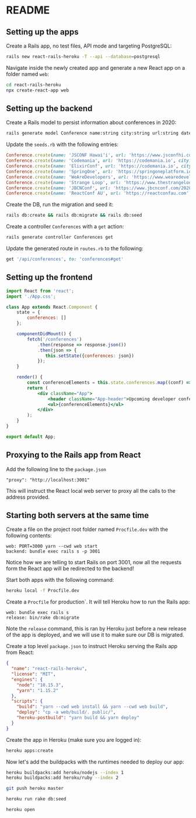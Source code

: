# README

## Setting up the apps

Create a Rails app, no test files, API mode and targeting PostgreSQL:

```bash
rails new react-rails-heroku -T --api --database=postgresql
```

Navigate inside the newly created app and generate a new React app on a folder named `web`:

```bash
cd react-rails-heroku
npx create-react-app web
```

## Setting up the backend

Create a Rails model to persist information about conferences in 2020:

```bash
rails generate model Conference name:string city:string url:string date_start:date date_end:date
```

Update the `seeds.rb` with the following entries:

```ruby
Conference.create(name: 'JSCONF Hawaiʻi', url: 'https://www.jsconfhi.com', city: 'Waikiki', date_start: '05/02/2020', date_end: '07/02/2020')
Conference.create(name: 'Codemania', url: 'https://codemania.io', city: 'Auckland', date_start: '01/05/2020', date_end: '')
Conference.create(name: 'ElixirConf', url: 'https://codemania.io', city: 'Aurora', date_start: '02/09/2020', date_end: '05/09/2020')
Conference.create(name: 'SpringOne', url: 'https://springoneplatform.io', city: 'Seattle', date_start: '21/09/2020', date_end: '24/09/2020')
Conference.create(name: 'WeAreDevelopers', url: 'https://www.wearedevelopers.com/events/world-congress', city: 'Berlin', date_start: '28/05/2020', date_end: '29/05/2020')
Conference.create(name: 'Strange Loop', url: 'https://www.thestrangeloop.com', city: 'St. Louis', date_start: '12/09/2020', date_end: '14/09/2020')
Conference.create(name: 'JBCNConf', url: 'https://www.jbcnconf.com/2020', city: 'Barcelona', date_start: '06/07/2020', date_end: '08/07/2020')
Conference.create(name: 'ReactConf AU', url: 'https://reactconfau.com', city: 'Sydney', date_start: '27/08/2020', date_end: '28/08/2020')
```

Create the DB, run the migration and seed it:
```bash
rails db:create && rails db:migrate && rails db:seed
```

Create a controller `Conferences` with a `get` action:
```bash
rails generate controller Conferences get
```

Update the generated route in `routes.rb` to the following:
```ruby
get '/api/conferences', to: 'conferences#get'
```

## Setting up the frontend

```jsx harmony
import React from 'react';
import './App.css';

class App extends React.Component {
    state = {
        conferences: []
    };

    componentDidMount() {
        fetch('/conferences')
            .then(response => response.json())
            .then(json => {
               this.setState({conferences: json})
            });
    }

    render() {
        const conferenceElements = this.state.conferences.map((conf) => <li>{conf.name}, {conf.city}</li>);
        return (
            <div className="App">
                <header className="App-header">Upcoming developer conferences in 2020</header>
                <ul>{conferenceElements}</ul>
            </div>
        );
    }
}

export default App;
```

## Proxying to the Rails app from React

Add the following line to the `package.json`

```text
"proxy": "http://localhost:3001"
```

This will instruct the React local web server to proxy all the calls to the address provided.

## Starting both servers at the same time

Create a file on the project root folder named `Procfile.dev` with the following contents:

```text
web: PORT=3000 yarn --cwd web start
backend: bundle exec rails s -p 3001
```

Notice how we are telling to start Rails on port 3001, now all the requests form the React app
will be redirected to the backend!

Start both apps with the following command:

```bash
heroku local -f Procfile.dev
```

Create a `Procfile` for production`. It will tell Heroku how to run the Rails app:

```text
web: bundle exec rails s
release: bin/rake db:migrate
```

Note the `release` command, this is ran by Heroku just before a new release of the app is deployed, and we will use it 
to make sure our DB is migrated.

Create a top level `package.json` to instruct Heroku serving the Rails app from React:

```json
{
  "name": "react-rails-heroku",
  "license": "MIT",
  "engines": {
    "node": "10.15.3",
    "yarn": "1.15.2"
  },
  "scripts": {
    "build": "yarn --cwd web install && yarn --cwd web build",
    "deploy": "cp -a web/build/. public/",
    "heroku-postbuild": "yarn build && yarn deploy"
  }
}
```

Create the app in Heroku (make sure you are logged in):

```bash
heroku apps:create
```

Now let's add the buildpacks with the runtimes needed to deploy our app:

```bash
heroku buildpacks:add heroku/nodejs --index 1
heroku buildpacks:add heroku/ruby --index 2
```

```bash
git push heroku master
```

```bash
heroku run rake db:seed
```

```bash
heroku open
```